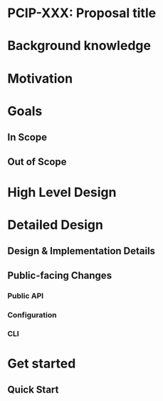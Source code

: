 <!--
RULES
* Never place a link to an external site like Google Doc. The proposal should be in this issue entirely.
* Use a spelling and grammar checker tools if available for you (there are plenty of free ones).

PROPOSAL HEALTH CHECK
I can read the design document and understand the problem statement and what you plan to change *without* resorting to a couple of hours of code reading just to start having a high level understanding of the change.

IMAGES
If you need the diagrams, please create a folder named pcip-XXX under the [pcip/static/img](https://github.com/apache/pulsar-java-contrib/tree/master/pcip/static/img) path and put the images in.

THIS COMMENTS
Please remove them when done.
-->

# PCIP-XXX: Proposal title

# Background knowledge

<!--
Describes all the knowledge you need to know in order to understand all the other sections in this PCIP

* Give a high level explanation on all concepts you will be using throughout this document. For example, if you want to talk about Persistent Subscriptions, explain briefly (1 paragraph) what this is. If you're going to talk about Transaction Buffer, explain briefly what this is. 
  If you're going to change something specific, then go into more detail about it and how it works. 
* Provide links where possible if a person wants to dig deeper into the background information. 

DON'T
* Do not include links *instead* explanation. Do provide links for further explanation.

EXAMPLES
* See [PCIP-2](https://github.com/apache/pulsar-java-contrib/pull/6), Background section to get an understanding on how you add the background knowledge needed.
  (They also included the motivation there, but ignore it as we place that in Motivation section explicitly).
-->

# Motivation

<!--
Describe the problem this proposal is trying to solve.

* Explain what is the problem you're trying to solve - current situation.
* This section is the "Why" of your proposal.
-->

# Goals

## In Scope

<!--
What this PCIP intend to achieve once It's integrated into Pulsar.
Why does it benefit Pulsar.
-->

## Out of Scope

<!--
Describe what you have decided to keep out of scope, perhaps left for a different PCIP/s.
-->


# High Level Design

<!--
Describe the design of your solution in *high level*.
Describe the solution end to end, from a birds-eye view.
Don't go into implementation details in this section.

I should be able to finish reading from beginning of the PCIP to here (including) and understand the feature and 
how you intend to solve it, end to end.

DON'T
* Avoid code snippets, unless it's essential to explain your intent.
-->

# Detailed Design

## Design & Implementation Details

<!--
This is the section where you dive into the details. It can be:
* Concrete class names and their roles and responsibility, including methods.
* Code snippets of existing code.
* Interface names and its methods.
* ...
-->

## Public-facing Changes

<!--
Describe the additions you plan to make for each public facing component. 
Remove the sections you are not changing.
Clearly mark any changes which are BREAKING backward compatability.
-->

### Public API
<!--
When adding a new endpoint to the REST API, please make sure to document the following:

* path
* query parameters
* HTTP body parameters, usually as JSON.
* Response codes, and for each what they mean.
  For each response code, please include a detailed description of the response body JSON, specifying each field and what it means.
  This is the place to document the errors.
-->

### Configuration

### CLI

# Get started

## Quick Start

<!--
Introduce how to use it and teach users how to use it quickly
-->